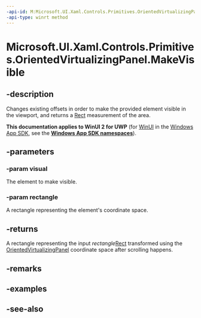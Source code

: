 ```yaml
---
-api-id: M:Microsoft.UI.Xaml.Controls.Primitives.OrientedVirtualizingPanel.MakeVisible(Microsoft.UI.Xaml.UIElement,Windows.Foundation.Rect)
-api-type: winrt method
---
```


<!-- Method syntax
public Windows.Foundation.Rect MakeVisible(Windows.UI.Xaml.UIElement visual, Windows.Foundation.Rect rectangle)
-->

# Microsoft.UI.Xaml.Controls.Primitives.OrientedVirtualizingPanel.MakeVisible

## -description
Changes existing offsets in order to make the provided element visible in the viewport, and returns a [Rect](/uwp/api/windows.foundation.rect) measurement of the area.

**This documentation applies to WinUI 2 for UWP** (for [WinUI](/windows/apps/winui/winui3/) in the [Windows App SDK](/windows/apps/windows-app-sdk/), see the **[Windows App SDK namespaces](/windows/windows-app-sdk/api/winrt/)**).

## -parameters
### -param visual
The element to make visible.

### -param rectangle
A rectangle representing the element's coordinate space.

## -returns
A rectangle representing the input *rectangle*[Rect](/uwp/api/windows.foundation.rect) transformed using the [OrientedVirtualizingPanel](orientedvirtualizingpanel.md) coordinate space after scrolling happens. 
<!--The code makes it look like it is a shell. Test.-->

## -remarks

## -examples

## -see-also
